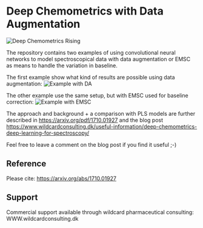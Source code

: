 # Deep Chemometrics with Data Augmentation

![Deep Chemometrics Rising](https://www.wildcardconsulting.dk/wp-content/uploads/2017/11/Li_Banner.png)

The repository contains two examples of using convolutional neural networks to model spectroscopical data with data augmentation or EMSC as means to handle the variation in baseline.

The first example show what kind of results are possible using data augmentation: ![Example with DA](https://github.com/EBjerrum/Deep-Chemometrics/blob/master/Deep_Chemometrics_with_data_augmentation.py.ipynb)

The other example use the same setup, but with EMSC used for baseline correction: ![Example with EMSC](https://github.com/EBjerrum/Deep-Chemometrics/blob/master/Deep_Chemometrics_EMSC_only.py.ipynb)

The approach and background + a comparison with PLS models are further described in https://arxiv.org/pdf/1710.01927
and the blog post https://www.wildcardconsulting.dk/useful-information/deep-chemometrics-deep-learning-for-spectroscopy/

Feel free to leave a comment on the blog post if you find it useful ;-)



## Reference

Please cite: https://arxiv.org/abs/1710.01927



## Support

Commercial support available through wildcard pharmaceutical consulting: WWW.wildcardconsulting.dk
